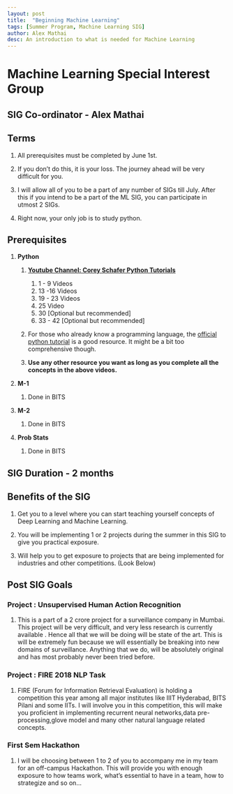 ```yaml
---
layout: post
title:  "Beginning Machine Learning"
tags: [Summer Program, Machine Learning SIG]
author: Alex Mathai
desc: An introduction to what is needed for Machine Learning
---
```


# Machine Learning Special Interest Group

## SIG Co-ordinator - Alex Mathai

## Terms
1. All prerequisites must be completed by June 1st.

2. If you don’t do this, it is your loss. The journey ahead will be very difficult for you.

3. I will allow all of you to be a part of any number of SIGs till July.  After this if you intend to be a part of the ML SIG, you can participate in utmost 2 SIGs.

4. Right now, your only job is to study python. 

## Prerequisites 
1.  **Python** 
  
    1.  **[Youtube Channel: Corey Schafer Python Tutorials](https://www.youtube.com/playlist?list=PL-osiE80TeTt2d9bfVyTiXJA-UTHn6WwU)**
        1. 1 - 9 Videos
        2. 13 -16 Videos
        3. 19 - 23 Videos
        4. 25 Video
        5. 30 [Optional but recommended]
        6. 33 - 42  [Optional but recommended]

    2.  For those who already know a programming language, the
        [official python tutorial](https://docs.python.org/3/tutorial/) is a good resource.
        It might be a bit too comprehensive though.

    3.  **Use any other resource you want as long as you complete all the concepts in the above videos.**

2. **M-1** 
    1. Done in BITS

3. **M-2**
    1. Done in BITS

4. **Prob Stats**
    1. Done in BITS

## SIG Duration - 2 months

## Benefits of the SIG  
1. Get you to a level where you can start teaching yourself concepts of Deep Learning and Machine Learning.

2. You will be implementing 1 or 2 projects during the summer in this SIG to give you practical exposure.

3. Will help you to get exposure to projects that are being implemented for industries and other competitions.  (Look Below)


## Post SIG Goals 

### Project : Unsupervised Human Action Recognition
1. This is a part of a 2 crore project for a surveillance company in Mumbai.  This project will be very difficult, and very less research is currently available .  Hence all that we will be doing will be state of the art.  This is will be extremely fun because we will essentially be breaking into new domains of surveillance.  Anything that we do, will be absolutely original and has most probably never been tried before.
 
### Project : FIRE 2018 NLP Task 
1. FIRE (Forum for Information Retrieval Evaluation) is holding a competition this year among all major institutes like IIIT Hyderabad, BITS Pilani and some IITs.  I will involve you in this competition, this will make you proficient in implementing recurrent neural networks,data pre-processing,glove model and many other natural language related concepts. 

### First Sem Hackathon
1. I will be choosing between 1 to 2 of you to accompany me in my team for an off-campus Hackathon.  This will provide you with enough exposure to how teams work, what’s essential to have in a team, how to strategize and so on...

